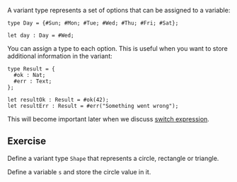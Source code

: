 A variant type represents a set of options that can be assigned to a variable:

```motoko
type Day = {#Sun; #Mon; #Tue; #Wed; #Thu; #Fri; #Sat};

let day : Day = #Wed;
```

You can assign a type to each option. This is useful when you want to store additional information in
the variant:

```motoko
type Result = {
  #ok : Nat;
  #err : Text;
};

let resultOk : Result = #ok(42);
let resultErr : Result = #err("Something went wrong");
```

This will become important later when we discuss [switch expression](../switch-and-variants).

## Exercise

Define a variant type `Shape` that represents a circle, rectangle or triangle.

Define a variable `s` and store the circle value in it.
